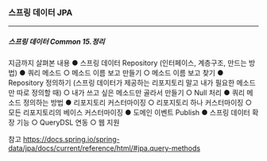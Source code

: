 <h3>스프링 데이터 JPA</h3>
<hr/>
<h5>스프링 데이터 Common 15.정리</h5>

지금까지 살펴본 내용
	● 스프링 데이터 Repository (인터페이스, 계층구조, 만드는 방법)
	● 쿼리 메소드 
		○ 메소드 이름 보고 만들기
		○ 메소드 이름 보고 찾기
	● Repository 정의하기 (스프링 데이터가 제공하는 리포지토리 말고 내가 필요한 메소드만 따로 정의할 때)
		○ 내가 쓰고 싶은 메소드만 골라서 만들기
		○ Null 처리
	● 쿼리 메소드 정의하는 방법
	● 리포지토리 커스터마이징
		○ 리포지토리 하나 커스터마이징
		○ 모든 리포지토리의 베이스 커스터마이징
	● 도메인 이벤트 Publish 
	● 스프링 데이터 확장 기능
		○ QueryDSL 연동
		○ 웹 지원

참고 https://docs.spring.io/spring-data/jpa/docs/current/reference/html/#jpa.query-methods